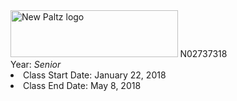 <!DOCTYPE html>
<html>
<body>
<img src="https://www.newpaltz.edu/media/identity/logos/newpaltzlogo.jpg" alt="New Paltz logo" width="267.50000025" height="75">
<span style="font-size: 15px>Spring 2018 Embedded Linux class.</span>
<hr>
This respository documents my class work and pojrects done for <b><i>CPS342</b></i>
<ol>
  <b><li>Personal Information:</li></b>
		Name: <i>Cory Boris</i>
    	<br>Major: <i>Mathematics</i>	
    	<br>ID: <i><a href="https://www.github.com/N02737318 ">N02737318</a></i>
    	<br>Year: <i>Senior</i>
	<li>Class Start Date: January 22, 2018</li>
        <li>Class End Date: May 8, 2018</li>
</ol>  
</body>







